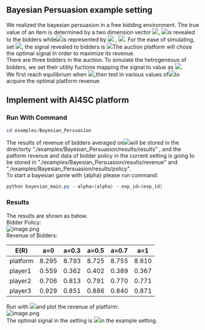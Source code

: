 ## Bayesian Persuasion example setting
We realized the bayesian persuasion in a free bidding environment. The true value of an item is determined by a two dimension vector ![](https://intranetproxy.alipay.com/skylark/lark/__latex/27fd330a851db6d12d90dbe11d52f1c1.svg#card=math&code=%5Cmathbf%7Bs%7D%3D%5Bs_1%2C%20s_2%5D%2C%20s_1%2C%20s_2%20%5Cin%20%5B0%2C%2020%5D&id=BBg6c), ![](https://intranetproxy.alipay.com/skylark/lark/__latex/19df5e9e49935d5aecc36cc61adaf8e6.svg#card=math&code=s_1%0A&id=RVexf)is revealed to the bidders while![](https://intranetproxy.alipay.com/skylark/lark/__latex/1ec65b375dec2920064daf545cb0476a.svg#card=math&code=s_2&id=A2NL2)is represented by ![](https://intranetproxy.alipay.com/skylark/lark/__latex/f4d67fd6294adede7ba16ea6dc43ef06.svg#card=math&code=w%3D%281-%CE%B1%29%20s_1%2B%CE%B1s_2&id=Kr3SG) , ![](https://intranetproxy.alipay.com/skylark/lark/__latex/434097b8929ae1fe86e564d66e6dc98c.svg#card=math&code=%5Calpha%20%5Cin%20%5B0%2C%201%5D&id=FxZPp). For the ease of simulating, set ![](https://intranetproxy.alipay.com/skylark/lark/__latex/d09cbb3856b6abf61da0e0cdc4495553.svg#card=math&code=w%5E%E2%88%97%3Dround%28w%29&id=I2p0Z), the signal revealed to bidders is ![](https://intranetproxy.alipay.com/skylark/lark/__latex/9ed1ba14085a6ecb5d6ea09260be98e5.svg#card=math&code=%5Cmathbf%7Bs%7D%3D%5Bs_1%2C%20w%5E%E2%88%97%5D&id=IPTUi)The auction platform will chose the optimal signal in order to maximize its revenue.<br />There are three bidders in the auction. To simulate the hetrogeneous of bidders, we set their utility fuctions mapping the signal to value as ![](https://intranetproxy.alipay.com/skylark/lark/__latex/f62e2be76b4cf7950d27e7ef7e755efa.svg#card=math&code=%F0%9D%91%A3_1%3D0.8%F0%9D%91%A0_1%2B0.2%F0%9D%91%A0_2%2C%20%F0%9D%91%A3_2%3D0.5%F0%9D%91%A0_1%2B0.5%F0%9D%91%A0_2%2C%20%F0%9D%91%A3_3%3D1.1%F0%9D%91%A0_1%E2%88%920.1%F0%9D%91%A0_2&id=GYKJG).<br />We first reach equilibrium when ![](https://intranetproxy.alipay.com/skylark/lark/__latex/8109652a5bc8d07b1f84c534c23392df.svg#card=math&code=%5Calpha%3D0%2C0.3%2C0.5%2C0.7%2C1%20&id=GNZHV),then test in various values of![](https://intranetproxy.alipay.com/skylark/lark/__latex/18d25ca4f77a9bbed9812e2bb0b350a5.svg#card=math&code=%5Calpha&id=lSP6X)to acquire the optimal platform revenue. 
## Implement with AI4SC platform
### Run With Command
```powershell
cd examples/Bayesian_Persuasion
```
The results of revenue of bidders averaged on![](https://intranetproxy.alipay.com/skylark/lark/__latex/c9b08ae6d9fed72562880f75720531bc.svg#card=math&code=w&id=pspB8)will be stored in the directorty “./examples/Bayesian_Persuasion/results/results" , and the patform revenue and data of bidder policy in the current setting is going to be stored in "./examples/Bayesian_Persuasion/results/revenue" and "./examples/Bayesian_Persuasion/results/policy". <br />To start a bayesian game with {alpha} please run command:
```powershell
python bayesian_main.py --alpha={alpha} --exp_id={exp_id}
```
### Results
The results are shown as below.<br />Bidder Policy:<br />![image.png](https://intranetproxy.alipay.com/skylark/lark/0/2023/png/94556582/1684316190148-6d9bcbf8-9611-4417-acff-71ee0e84f9eb.png#clientId=uc72073d0-7333-4&from=paste&height=242&id=u2cb8ed44&originHeight=484&originWidth=1920&originalType=binary&ratio=2&rotation=0&showTitle=false&size=137918&status=done&style=none&taskId=uaff06266-9561-458a-8be3-1bdcab0364d&title=&width=960)<br />Revenue of Bidders: 

| E(R) | **a=0** | **a=0.3** | **a=0.5** | **a=0.7** | **a=1** |
| --- | --- | --- | --- | --- | --- |
| platform | 8.295 | 8.793 | 8.725 | 8.755 | 8.810 |
| player1 | 0.559 | 0.362 | 0.402 | 0.389 | 0.367 |
| player2 | 0.706 | 0.813 | 0.791 | 0.770 | 0.771 |
| player3 | 0.929 | 0.851 | 0.886 | 0.840 | 0.871 |

Run with ![](https://intranetproxy.alipay.com/skylark/lark/__latex/84e6f5c0c217a8169262e46b40f59d61.svg#card=math&code=%5Calpha%3D0.1%2C%200.2%2C%200.3...1.0&id=vteWZ)and plot the revenue of platform:<br />![image.png](https://intranetproxy.alipay.com/skylark/lark/0/2023/png/94556582/1684316807467-81fe0952-688c-4c80-8e63-c43edde17d8d.png#clientId=ub7b3f78b-eff9-4&from=paste&height=241&id=u9abd9e67&originHeight=482&originWidth=642&originalType=binary&ratio=2&rotation=0&showTitle=false&size=27003&status=done&style=none&taskId=uf047c0e6-6959-4ac6-8c9e-5b4fb886f47&title=&width=321)<br />The optimal signal in the setting is ![](https://intranetproxy.alipay.com/skylark/lark/__latex/0cc9b556e5a36f3e51599edad4681d1a.svg#card=math&code=%F0%9D%91%A4%3D0.2%F0%9D%91%A0_1%2B0.8%F0%9D%91%A0_2&id=UExHn)in the example setting. 
